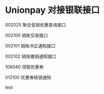 # Unionpay 对接银联接口

002025 聚合营销优惠查询接口

002100 销账交易接口

002101 销账冲正通知接口

002102 销账撤销通知接口

106040 领取优惠券

012100 优惠券核销通知

test


